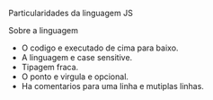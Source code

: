 
Particularidades da linguagem JS

Sobre a linguagem

- O codigo e executado de cima para baixo.
- A linguagem e case sensitive.
- Tipagem fraca.
- O ponto e virgula e opcional.
- Ha comentarios para uma linha e mutiplas linhas.

